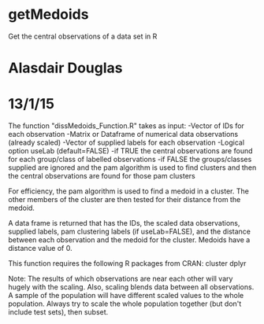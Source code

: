 # getMedoids
Get the central observations of a data set in R
# Alasdair Douglas
# 13/1/15

The function "dissMedoids_Function.R" takes as input:
-Vector of IDs for each observation
-Matrix or Dataframe of numerical data observations (already scaled)
-Vector of supplied labels for each observation
-Logical option useLab (default=FALSE)
  -if TRUE the central observations are found for each group/class of labelled observations
  -if FALSE the groups/classes supplied are ignored and the pam algorithm is used to find 
  clusters and then the central observations are found for those pam clusters

For efficiency, the pam algorithm is used to find a medoid in a cluster. The other members 
of the cluster are then tested for their distance from the medoid. 

A data frame is returned that has the IDs, the scaled data observations, supplied labels, 
pam clustering labels (if useLab=FALSE), and the distance between each observation and the 
medoid for the cluster. Medoids have a distance value of 0.

This function requires the following R packages from CRAN:
cluster
dplyr


Note:
The results of which observations are near each other will vary hugely with the scaling.
Also, scaling blends data between all observations. A sample of the population will have different
scaled values to the whole population. 
Always try to scale the whole population together (but don't include test sets), then subset.
